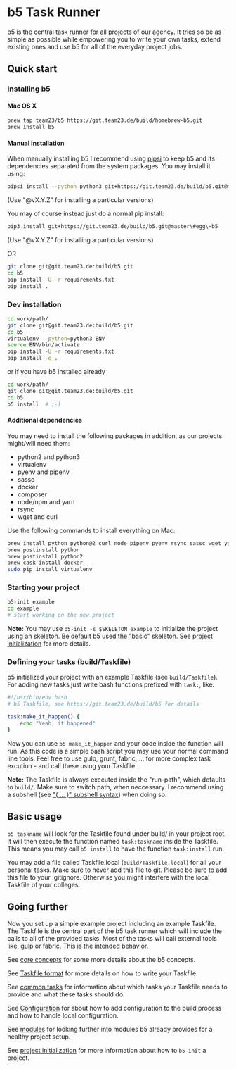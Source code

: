 # b5 Task Runner

b5 is the central task runner for all projects of our agency. It tries so be as simple as possible while
empowering you to write your own tasks, extend existing ones and use b5 for all of the everyday project
jobs.

## Quick start

### Installing b5

#### Mac OS X

```bash
brew tap team23/b5 https://git.team23.de/build/homebrew-b5.git
brew install b5
```

#### Manual installation

When manually installing b5 I recommend using [pipsi](https://github.com/mitsuhiko/pipsi) to keep b5 and its
dependencies separated from the system packages. You may install it using:

```bash
pipsi install --python python3 git+https://git.team23.de/build/b5.git@master\#egg\=b5
```
(Use "@vX.Y.Z" for installing a particular versions)

You may of course instead just do a normal pip install:

```bash
pip3 install git+https://git.team23.de/build/b5.git@master\#egg\=b5
```
(Use "@vX.Y.Z" for installing a particular versions)

OR

```bash
git clone git@git.team23.de:build/b5.git
cd b5
pip install -U -r requirements.txt
pip install .
```

### Dev installation

```bash
cd work/path/
git clone git@git.team23.de:build/b5.git
cd b5
virtualenv --python=python3 ENV  
source ENV/bin/activate  
pip install -U -r requirements.txt
pip install -e . 
```

or if you have b5 installed already

```bash
cd work/path/
git clone git@git.team23.de:build/b5.git
cd b5
b5 install  # ;-)
```

#### Additional dependencies

You may need to install the following packages in addition, as our projects might/will
need them:

* python2 and python3
* virtualenv
* pyenv and pipenv
* sassc
* docker
* composer
* node/npm and yarn
* rsync
* wget and curl

Use the following commands to install everything on Mac:
```bash
brew install python python@2 curl node pipenv pyenv rsync sassc wget yarn composer
brew postinstall python
brew postinstall python2
brew cask install docker
sudo pip install virtualenv
```

### Starting your project

```bash
b5-init example
cd example
# start working on the new project
```

**Note:** You may use `b5-init -s $SKELETON example` to initialize the project using an skeleton. Be default
b5 used the "basic" skeleton. See [project initialization](docs/06_project_init.md) for more details.

### Defining your tasks (build/Taskfile)

b5 initialized your project with an example Taskfile (see `build/Taskfile`). For adding new tasks just
write bash functions prefixed with `task:`, like:

```bash
#!/usr/bin/env bash
# b5 Taskfile, see https://git.team23.de/build/b5 for details

task:make_it_happen() {
    echo "Yeah, it happened"
}
```

Now you can use `b5 make_it_happen` and your code inside the function will run. As this code is a simple
bash script you may use your normal command line tools. Feel free to use gulp, grunt, fabric, … for more
complex task excution - and call these using your Taskfile.

**Note:** The Taskfile is always executed inside the "run-path", which defaults to `build/`. Make
sure to switch path, when neccessary. I recommend using a subshell (see
["( … )" subshell syntax](http://www.gnu.org/software/bash/manual/html_node/Command-Grouping.html)) when
doing so.

## Basic usage

`b5 taskname` will look for the Taskfile found under build/ in your project root. It will then execute
the function named `task:taskname` inside the Taskfile. This means you may call `b5 install` to have the
function `task:install` run.

You may add a file called Taskfile.local (`build/Taskfile.local`) for all your personal tasks. Make sure
to never add this file to git. Please be sure to add this file to your .gitignore. Otherwise you might
interfere with the local Taskfile of your colleges.

## Going further

Now you set up a simple example project including an example Taskfile. The Taskfile is the central part of
the b5 task runner which will include the calls to all of the provided tasks. Most of the tasks will
call external tools like, gulp or fabric. This is the intended behavior.

See [core concepts](docs/01_concepts.md) for some more details about the b5 concepts.

See [Taskfile format](docs/02_Taskfile_format.md) for more details on how to write your Taskfile.

See [common tasks](docs/03_common_tasks.md) for information about which tasks your Taskfile needs
to provide and what these tasks should do.

See [Configuration](docs/04_config.md) for about how to add configuration to the build process and how
to handle local configuration.

See [modules](docs/05_modules.md) for looking further into modules b5 already provides for a healthy
project setup.

See [project initialization](docs/06_project_init.md) for more information about how to `b5-init` a project.

